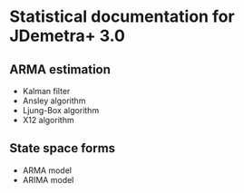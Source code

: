 # Statistical documentation for JDemetra+ 3.0

## ARMA estimation

* Kalman filter
* Ansley algorithm
* Ljung-Box algorithm
* X12 algorithm

## State space forms

* ARMA model
* ARIMA model
